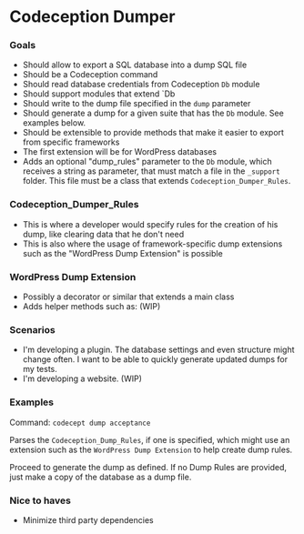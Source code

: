 # Codeception Dumper

### Goals
- Should allow to export a SQL database into a dump SQL file
- Should be a Codeception command
- Should read database credentials from Codeception `Db` module
- Should support modules that extend `Db
- Should write to the dump file specified in the `dump` parameter
- Should generate a dump for a given suite that has the `Db` module. See examples below.
- Should be extensible to provide methods that make it easier to export from specific frameworks
- The first extension will be for WordPress databases
- Adds an optional "dump_rules" parameter to the `Db` module, which receives a string as parameter, that must match a file in the `_support` folder. This file must be a class that extends `Codeception_Dumper_Rules`.

### Codeception_Dumper_Rules
- This is where a developer would specify rules for the creation of his dump, like clearing data that he don't need
- This is also where the usage of framework-specific dump extensions such as the "WordPress Dump Extension" is possible

### WordPress Dump Extension
- Possibly a decorator or similar that extends a main class
- Adds helper methods such as: (WIP)

### Scenarios
- I'm developing a plugin. The database settings and even structure might change often. I want to be able to quickly generate updated dumps for my tests.
- I'm developing a website. (WIP)

### Examples
Command: `codecept dump acceptance`

Parses the `Codeception_Dump_Rules`, if one is specified, which might use an extension such as the `WordPress Dump Extension` to help create dump rules.

Proceed to generate the dump as defined. If no Dump Rules are provided, just make a copy of the database as a dump file.

### Nice to haves
- Minimize third party dependencies

